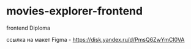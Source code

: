# movies-explorer-frontend
frontend Diploma

ссылка на макет Figma -  https://disk.yandex.ru/d/PmsQ6ZwYmCl0VA
